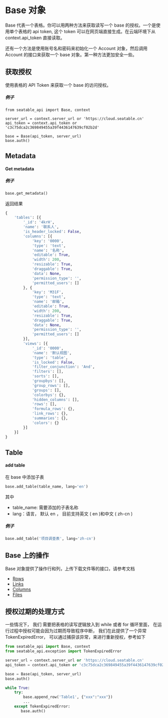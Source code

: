# Base 对象

Base 代表一个表格。你可以用两种方法来获取读写一个 base 的授权。一个是使用单个表格的 api token, 这个 token 可以在网页端直接生成。在云端环境下从 context.api_token 直接读取。

还有一个方法是使用账号名和密码来初始化一个 Account 对象，然后调用 Account 的接口来获取一个 base 对象。第一种方法更加安全一些。

## 获取授权

使用表格的 API Token 来获取一个 base 的访问授权。

##### 例子

```
from seatable_api import Base, context

server_url = context.server_url or 'https://cloud.seatable.cn'
api_token = context.api_token or 'c3c75dca2c369849455a39f4436147639cf02b2d'

base = Base(api_token, server_url)
base.auth()
```

## Metadata

#### Get metadata

##### 例子

```python
base.get_metadata()
```

返回结果

```python
{
	'tables': [{
		'_id': '4krH',
		'name': '联系人',
		'is_header_locked': False,
		'columns': [{
			'key': '0000',
			'type': 'text',
			'name': '名称',
			'editable': True,
			'width': 200,
			'resizable': True,
			'draggable': True,
			'data': None,
			'permission_type': '',
			'permitted_users': []
		}, {
			'key': 'M31F',
			'type': 'text',
			'name': '邮箱',
			'editable': True,
			'width': 200,
			'resizable': True,
			'draggable': True,
			'data': None,
			'permission_type': '',
			'permitted_users': []
		}],
		'views': [{
			'_id': '0000',
			'name': '默认视图',
			'type': 'table',
			'is_locked': False,
			'filter_conjunction': 'And',
			'filters': [],
			'sorts': [],
			'groupbys': [],
			'group_rows': [],
			'groups': [],
			'colorbys': {},
			'hidden_columns': [],
			'rows': [],
			'formula_rows': {},
			'link_rows': {},
			'summaries': {},
			'colors': {}
		}]
	}]
}
```

## Table

#### add table

在 base 中添加子表

```python
base.add_table(table_name, lang='en')
```

其中

* table_name: 需要添加的子表名称
* lang：语言， 默认 en ， 目前支持英文 ( en )和中文 ( zh-cn )

##### 例子

```python
base.add_table('项目调查表', lang='zh-cn')
```

#### 

## Base 上的操作

Base 对象提供了操作行和列，上传下载文件等的接口，请参考文档

* [Rows](rows.md)
* [Links](links.md)
* [Columns](columns.md)
* [Files](files.md)



## 授权过期的处理方式

一些情况下， 我们 需要把表格的读写逻辑放入到 while 或者 for 循环里面， 在运行过程中授权可能会因为过期而导致程序中断， 我们在此提供了一个异常 TokenExpiredError， 可以通过捕获该异常，来进行重新授权，参考如下

```python
from seatable_api import Base, context
from seatable_api.exception import TokenExpiredError

server_url = context.server_url or 'https://cloud.seatable.cn'
api_token = context.api_token or 'c3c75dca2c369849455a39f4436147639cf02b2d'

base = Base(api_token, server_url)
base.auth()

while True:
    try:
        base.append_row('Table1', {"xxx":"xxx"})
        ...
    except TokenExpiredError:
       base.auth()
```

